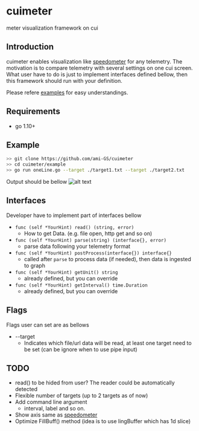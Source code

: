 # cuimeter
meter visualization framework on cui

## Introduction
cuimeter enables visualization like [speedometer](http://excess.org/speedometer/) for any telemetry. The motivation is to compare telemetry with several settings on one cui screen. What user have to do is just to implement interfaces defined bellow, then this framework should run with your definition.

Please refere [examples](https://github.com/ami-GS/cuimeter/tree/master/examples) for easy understandings.

## Requirements
- go 1.10+

## Example

```sh
>> git clone https://github.com/ami-GS/cuimeter
>> cd cuimeter/example
>> go run oneLine.go --target ./target1.txt --target ./target2.txt
```

Output should be bellow
![alt text](https://user-images.githubusercontent.com/5763034/39187812-33d8839e-4809-11e8-8f6d-bc68bb162872.png)


## Interfaces
Developer have to implement part of interfaces bellow
- `func (self *YourHint) read() (string, error)`
  - How to get Data. (e.g. file open, http get and so on)
- `func (self *YourHint) parse(string) (interface{}, error)`
  - parse data following your telemetry format
- `func (self *YourHint) postProcess(interface{}) interface{}`
  - called after `parse` to process data (if needed), then data is ingested to graph
- `func (self *YourHint) getUnit() string`
  - already defined, but you can override
- `func (self *YourHint) getInterval() time.Duration`
  - already defined, but you can override

## Flags
Flags user can set are as bellows
- --target
  - Indicates which file/url data will be read, at least one target need to be set (can be ignore when to use pipe input)

## TODO
- read() to be hided from user? The reader could be automatically detected
- Flexible number of targets (up to 2 targets as of now)
- Add command line argument
  - interval, label and so on.
- Show axis same as [speedometer](http://excess.org/speedometer/)
- Optimize FillBuff() method (idea is to use lingBuffer which has 1d slice)
